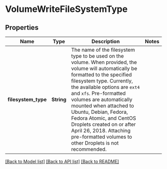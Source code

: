 # VolumeWriteFileSystemType

## Properties

Name | Type | Description | Notes
------------ | ------------- | ------------- | -------------
**filesystem_type** | **String** | The name of the filesystem type to be used on the volume. When provided, the volume will automatically be formatted to the specified filesystem type. Currently, the available options are `ext4` and `xfs`. Pre-formatted volumes are automatically mounted when attached to Ubuntu, Debian, Fedora, Fedora Atomic, and CentOS Droplets created on or after April 26, 2018. Attaching pre-formatted volumes to other Droplets is not recommended. | 

[[Back to Model list]](../README.md#documentation-for-models) [[Back to API list]](../README.md#documentation-for-api-endpoints) [[Back to README]](../README.md)


